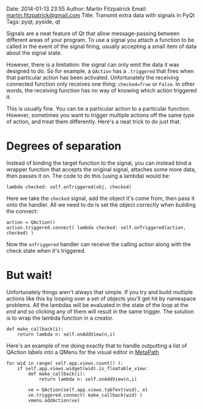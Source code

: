Date: 2014-01-13 23:55
Author: Martin Fitzpatrick
Email: martin.fitzpatrick@gmail.com
Title: Transmit extra data with signals in PyQt
Tags: pyqt, pyside, qt

Signals are a neat feature of Qt that allow message-passing between different areas of your program. To use a signal you attach a function to be called in the event of the signal firing, usually accepting a small item of data about the signal state.

However, there is a limitation: the signal can only emit the data it was designed to do. So for example, a `QAction` has a `.triggered` that fires when that particular action has been activated. Unfortunately the receiving connected function only receives one thing: `checked=True` or `False`. In other words, the receiving function has no way of knowing which action triggered it.

This is usually fine. You can tie a particular action to a particular function. However, sometimes you want to trigger multiple actions off the same *type* of action, and treat them differently. Here's a neat trick to do just that.

# Degrees of separation

Instead of binding the target function to the signal, you can instead bind a wrapper function that accepts the original signal, attaches some more data, then passes it on. The code to do this (using a lambda) would be:

    lambda checked: self.onTriggered(obj, checked)
    
Here we take the `checked` signal, add the object it's come from, then pass it onto the handler. All we need to do is set the object correctly when building the connect:

	action = QAction()
    action.triggered.connect( lambda checked: self.onTriggered(action, checked) )

Now the `onTriggered` handler can receive the calling action along with the check state when it's triggered.

# But wait!

Unfortunately things aren't always that simple. If you try and build multiple actions like this by looping over a set of objects you'll get hit by namespace problems. All the lambdas will be evaluated in the state of the loop at the *end* and so clicking any of them will result in the same trigger. The solution is to wrap the lambda function in a creator.

    def make_callback(i):
        return lambda n: self.onAddView(n,i)
    
Here's an example of me doing exactly that to handle outputting a list of QAction labels into a QMenu for the visual editor in [MetaPath](http://getmetapath.org)

    for wid in range( self.app.views.count() ):
        if self.app.views.widget(wid).is_floatable_view:
            def make_callback(i):
                return lambda n: self.onAddView(n,i)

            ve = QAction(self.app.views.tabText(wid), o)
            ve.triggered.connect( make_callback(wid) )
            vmenu.addAction(ve)
